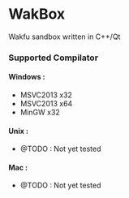 WakBox
======

Wakfu sandbox written in C++/Qt


### Supported Compilator

#### Windows :
* MSVC2013 x32
* MSVC2013 x64
* MinGW x32

#### Unix :

* @TODO : Not yet tested

#### Mac :

* @TODO : Not yet tested
